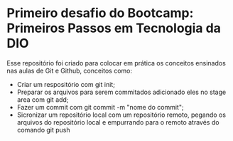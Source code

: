 # Primeiro desafio do Bootcamp: Primeiros Passos em Tecnologia da DIO
Esse repositório foi criado para colocar em prática os conceitos ensinados nas aulas de Git e Github, conceitos como:
-  Criar um respositório com  git init;
-  Preparar os arquivos para serem commitados adicionado eles no stage area com git add;
-  Fazer um commit com git commit -m "nome do commit";
-  Sicronizar um repositório local com um repositório remoto, pegando os arquivos do repositório local e empurrando para o remoto através do comando git push
